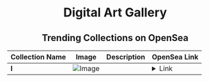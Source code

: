 <div align="center">

# Digital Art Gallery

## Trending Collections on OpenSea

| Collection Name                       | Image                                                                                     | Description                       | OpenSea Link                                                                                          |
|---------------------------------------|-------------------------------------------------------------------------------------------|-----------------------------------|--------------------------------------------------------------------------------------------------------|
| **l** | ![Image](https://i.seadn.io/s/raw/files/05af7596d6d89f4b63a4637b03b3296d.png?w=500&auto=format?w=200&auto=format) |  | <details><summary>Link</summary>[l](https://opensea.io/collection/l-335)</details> |

</div>